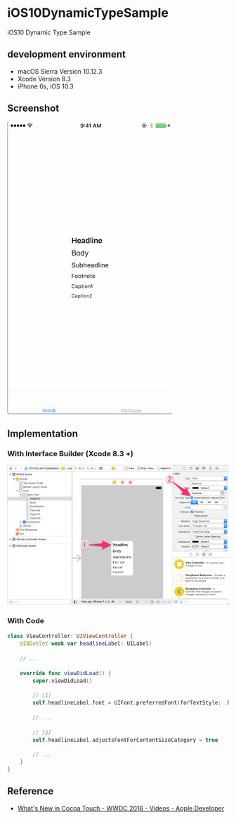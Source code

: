 # iOS10DynamicTypeSample
iOS10 Dynamic Type Sample

## development environment
- macOS Sierra Version 10.12.3
- Xcode Version 8.3
- iPhone 6s, iOS 10.3

## Screenshot
![](screen.gif)

## Implementation
### With Interface Builder (Xcode 8.3 +)
![](screen.png)

### With Code
```swift
class ViewController: UIViewController {
    @IBOutlet weak var headlineLabel: UILabel!
    
    // ...

    override func viewDidLoad() {
        super.viewDidLoad()
        
        // [1] 
        self.headlineLabel.font = UIFont.preferredFont(forTextStyle: .headline)
        
        // ...
        
        // [2] 
        self.headlineLabel.adjustsFontForContentSizeCategory = true
        
        // ...
    }
}
```

## Reference
- [What's New in Cocoa Touch - WWDC 2016 - Videos - Apple Developer](https://developer.apple.com/videos/play/wwdc2016/205/)
